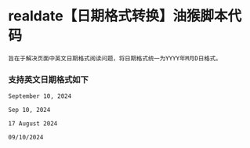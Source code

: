 # realdate【日期格式转换】油猴脚本代码

    旨在于解决页面中英文日期格式阅读问题，将日期格式统一为YYYY年M月D日格式。

### 支持英文日期格式如下

    September 10, 2024

    Sep 10, 2024

    17 August 2024
    
    09/10/2024